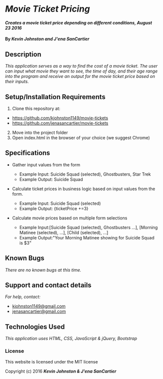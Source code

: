 # _Movie Ticket Pricing_

#### _Creates a movie ticket price depending on different conditions, August 23 2016_

#### By _**Kevin Johnston and J'ena SanCartier**_

## Description

_This application serves as a way to find the cost of a movie ticket. The user can input what movie they want to see, the time of day, and their age range into the program and receive an output for the movie ticket price based on their inputs._

## Setup/Installation Requirements

1. Clone this repository at:
  * https://github.com/kjohnston1149/movie-tickets
  * https://github.com/jenasancartier/movie-tickets
2. Move into the project folder
3. Open index.html in the browser of your choice (we suggest Chrome)

## Specifications

* Gather input values from the form
  * Example Input: Suicide Squad (selected), Ghostbusters, Star Trek
  * Example Output: Suicide Squad

* Calculate ticket prices in business logic based on input values from the form.
  * Example Input: Suicide Squad (selected)
  * Example Output: {ticketPrice +=3}

* Calculate movie prices based on multiple form selections
  * Example Input:[Suicide Squad (selected), Ghostbusters ...], [Morning Matinee (selected), ...], [Child (selected), ...]
  * Example Output:"Your Morning Matinee showing for Suicide Squad is $3"


## Known Bugs

_There are no known bugs at this time._

## Support and contact details

_For help, contact:_
* [kjohnston1149@gmail.com](mailto:kjohnston1149@gmail.com)
* [jenasancartier@gmail.com](mailto:jenasancartier@gmail.com)

## Technologies Used

_This application uses HTML, CSS, JavaScript & jQuery, Bootstrap_

### License

This website is licensed under the MIT license

Copyright (c) 2016 **_Kevin Johnston & J'ena SanCartier_**

